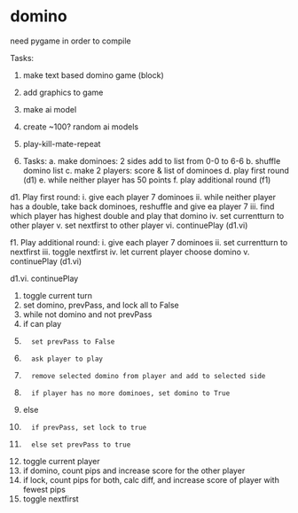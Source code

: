 # domino

need pygame in order to compile

Tasks:
1. make text based domino game (block)
2. add graphics to game
3. make ai model
4. create ~100? random ai models
5. play-kill-mate-repeat

1. Tasks:
a. make dominoes: 2 sides add to list from 0-0 to 6-6
b. shuffle domino list
c. make 2 players: score & list of dominoes
d. play first round (d1)
e. while neither player has 50 points
f.    play additional round (f1)

d1. Play first round:
i. give each player 7 dominoes
ii. while neither player has a double, take back dominoes, reshuffle and give ea player 7
iii. find which player has highest double and play that domino
iv. set currentturn to other player
v. set nextfirst to other player
vi. continuePlay (d1.vi)

f1. Play additional round:
i. give each player 7 dominoes
ii. set currentturn to nextfirst
iii. toggle nextfirst
iv. let current player choose domino
v. continuePlay (d1.vi)

d1.vi. continuePlay
1. toggle current turn
2. set domino, prevPass, and lock all to False
3. while not domino and not prevPass
4.    if can play
5.       set prevPass to False
6.       ask player to play
7.       remove selected domino from player and add to selected side
8.       if player has no more dominoes, set domino to True
9.    else
10.       if prevPass, set lock to true
11.       else set prevPass to true
12.   toggle current player
13. if domino, count pips and increase score for the other player
14. if lock, count pips for both, calc diff, and increase score of player with fewest pips
15. toggle nextfirst
